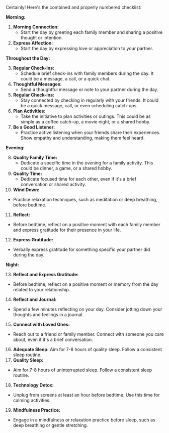 Certainly! Here's the combined and properly numbered checklist:

**Morning:**

1. **Morning Connection:**
   - Start the day by greeting each family member and sharing a positive thought or intention.
2. **Express Affection:**
   - Start the day by expressing love or appreciation to your partner.

**Throughout the Day:**

3. **Regular Check-Ins:**
   - Schedule brief check-ins with family members during the day. It could be a message, a call, or a quick chat.
4. **Thoughtful Messages:**
   - Send a thoughtful message or note to your partner during the day.
5. **Regular Check-ins:**
   - Stay connected by checking in regularly with your friends. It could be a quick message, call, or even scheduling catch-ups.
6. **Plan Activities:**
   - Take the initiative to plan activities or outings. This could be as simple as a coffee catch-up, a movie night, or a shared hobby.
7. **Be a Good Listener:**
   - Practice active listening when your friends share their experiences. Show empathy and understanding, making them feel heard.

**Evening:**

8. **Quality Family Time:**
   - Dedicate a specific time in the evening for a family activity. This could be dinner, a game, or a shared hobby.
9. **Quality Time:**
   - Dedicate focused time for each other, even if it's a brief conversation or shared activity.
10. **Wind Down:**
   - Practice relaxation techniques, such as meditation or deep breathing, before bedtime.
11. **Reflect:**
   - Before bedtime, reflect on a positive moment with each family member and express gratitude for their presence in your life.
12. **Express Gratitude:**
   - Verbally express gratitude for something specific your partner did during the day.

**Night:**

13. **Reflect and Express Gratitude:**
   - Before bedtime, reflect on a positive moment or memory from the day related to your relationship.
14. **Reflect and Journal:**
   - Spend a few minutes reflecting on your day. Consider jotting down your thoughts and feelings in a journal.
15. **Connect with Loved Ones:**
   - Reach out to a friend or family member. Connect with someone you care about, even if it's a brief conversation.
16. **Adequate Sleep:** Aim for 7-8 hours of quality sleep. Follow a consistent sleep routine.
17. **Quality Sleep:**
   - Aim for 7-8 hours of uninterrupted sleep. Follow a consistent sleep routine.
18. **Technology Detox:**
   - Unplug from screens at least an hour before bedtime. Use this time for calming activities.
19. **Mindfulness Practice:**
   - Engage in a mindfulness or relaxation practice before sleep, such as deep breathing or gentle stretching.

